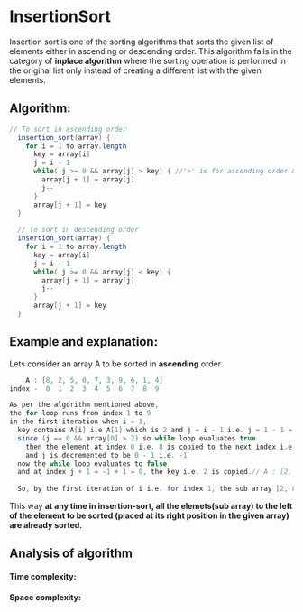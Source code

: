 # InsertionSort
Insertion sort is one of the sorting algorithms that sorts the given list of elements either in ascending or descending order. This algorithm falls in the category of **inplace algorithm** where the sorting operation is performed in the original list only instead of creating a different list with the given elements. 

## Algorithm:
```java
// To sort in ascending order
  insertion_sort(array) {
    for i = 1 to array.length
      key = array[i]
      j = i - 1
      while( j >= 0 && array[j] > key) { //'>' is for ascending order & '<' is for descending order, rest is same
        array[j + 1] = array[j]
        j--
      }
      array[j + 1] = key
  }
  
  // To sort in descending order
  insertion_sort(array) {
    for i = 1 to array.length
      key = array[i]
      j = i - 1
      while( j >= 0 && array[j] < key) {
        array[j + 1] = array[j]
        j--
      }
      array[j + 1] = key
  }
 ```
## Example and explanation:
Lets consider an array A to be sorted in **ascending** order.
```java 
    A : [8, 2, 5, 0, 7, 3, 9, 6, 1, 4]
index -  0  1  2  3  4  5  6  7  8  9

As per the algorithm mentioned above, 
the for loop runs from index 1 to 9
in the first iteration when i = 1, 
  key contains A[i] i.e A[1] which is 2 and j = i - 1 i.e. j = 1 - 1 = 0
  since (j == 0 && array[0] > 2) so while loop evaluates true
    then the element at index 0 i.e. 8 is copied to the next index i.e. j + 1 // A : [8, 8, 5, 0, 7, 3, 9, 6, 1, 4]
    and j is decremented to be 0 - 1 i.e. -1
  now the while loop evaluates to false
  and at index j + 1 = -1 + 1 = 0, the key i.e. 2 is copied.// A : [2, 8, 5, 0, 7, 3, 9, 6, 1, 4]
  
  So, by the first iteration of i i.e. for index 1, the sub array [2, 8] of index 0 and 1 gets sorted and likewise in all successive iterations all elements get sorted. 
```
This way **at any time in insertion-sort, all the elemets(sub array) to the left of the element to be sorted (placed at its right position in the given array) are already sorted.**

## Analysis of algorithm
#### Time complexity:

#### Space complexity:
